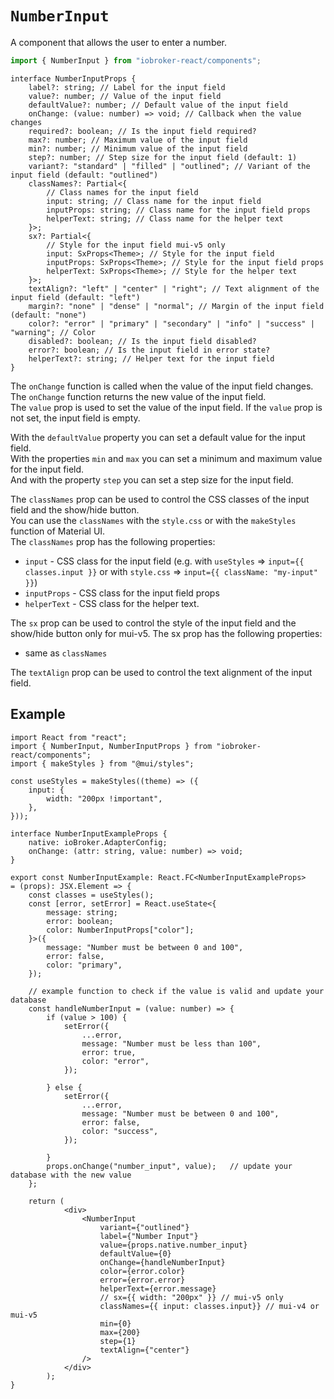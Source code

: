 # `NumberInput`

A component that allows the user to enter a number.

```ts
import { NumberInput } from "iobroker-react/components";
```
```tsx
interface NumberInputProps {
	label?: string; // Label for the input field 
	value?: number; // Value of the input field 
	defaultValue?: number; // Default value of the input field
	onChange: (value: number) => void; // Callback when the value changes
	required?: boolean; // Is the input field required?
	max?: number; // Maximum value of the input field 
	min?: number; // Minimum value of the input field
	step?: number; // Step size for the input field (default: 1)
	variant?: "standard" | "filled" | "outlined"; // Variant of the input field (default: "outlined")
	classNames?: Partial<{
		// Class names for the input field
		input: string; // Class name for the input field
		inputProps: string; // Class name for the input field props
		helperText: string; // Class name for the helper text
	}>;
	sx?: Partial<{
		// Style for the input field mui-v5 only
		input: SxProps<Theme>; // Style for the input field
		inputProps: SxProps<Theme>; // Style for the input field props
		helperText: SxProps<Theme>; // Style for the helper text
	}>;
	textAlign?: "left" | "center" | "right"; // Text alignment of the input field (default: "left")
	margin?: "none" | "dense" | "normal"; // Margin of the input field (default: "none")
	color?: "error" | "primary" | "secondary" | "info" | "success" | "warning"; // Color
	disabled?: boolean; // Is the input field disabled?
	error?: boolean; // Is the input field in error state?
	helperText?: string; // Helper text for the input field
}
```

The `onChange` function is called when the value of the input field changes. The `onChange` function returns the new value of the input field.\
The `value` prop is used to set the value of the input field. If the `value` prop is not set, the input field is empty.

With the `defaultValue` property you can set a default value for the input field.\
With the properties `min` and `max` you can set a minimum and maximum value for the input field.\
And with the property `step` you can set a step size for the input field.

The `classNames` prop can be used to control the CSS classes of the input field and the show/hide button.\
You can use the `classNames` with the `style.css` or with the `makeStyles` function of Material UI.\
The `classNames` prop has the following properties:
- `input` - CSS class for the input field (e.g. with `useStyles` => `input={{ classes.input }}` or with `style.css` => `input={{ className: "my-input" }}`)
- `inputProps` - CSS class for the input field props
- `helperText` - CSS class for the helper text.

The `sx` prop can be used to control the style of the input field and the show/hide button only for mui-v5. The sx prop has the following properties:
  - same as `classNames`

The `textAlign` prop can be used to control the text alignment of the input field.



## Example

```tsx
import React from "react";
import { NumberInput, NumberInputProps } from "iobroker-react/components";
import { makeStyles } from "@mui/styles";

const useStyles = makeStyles((theme) => ({
	input: {
		width: "200px !important",
	},
}));

interface NumberInputExampleProps {
	native: ioBroker.AdapterConfig;
	onChange: (attr: string, value: number) => void;
}

export const NumberInputExample: React.FC<NumberInputExampleProps>
= (props): JSX.Element => {
	const classes = useStyles();
	const [error, setError] = React.useState<{
		message: string;
		error: boolean;
		color: NumberInputProps["color"];
	}>({
		message: "Number must be between 0 and 100",
		error: false,
		color: "primary",
	});

    // example function to check if the value is valid and update your database
	const handleNumberInput = (value: number) => {
		if (value > 100) {
			setError({
				...error,
				message: "Number must be less than 100",
				error: true,
				color: "error",
			});
      
		} else {
			setError({
				...error,
				message: "Number must be between 0 and 100",
				error: false,
				color: "success",
			});
      	     
		}
		props.onChange("number_input", value);   // update your database with the new value
	};

	return (
            <div>
				<NumberInput
					variant={"outlined"}  
					label={"Number Input"}
					value={props.native.number_input}
					defaultValue={0}
					onChange={handleNumberInput}
					color={error.color}
					error={error.error}
					helperText={error.message}
					// sx={{ width: "200px" }} // mui-v5 only
					classNames={{ input: classes.input}} // mui-v4 or mui-v5
					min={0}
					max={200}
					step={1}
					textAlign={"center"}
				/>
            </div>
		);
}
```



